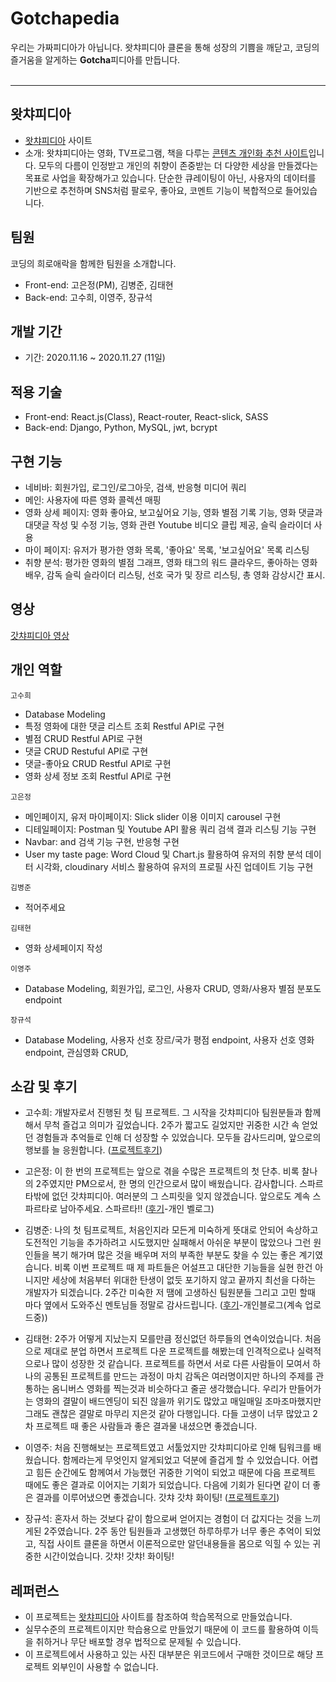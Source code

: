 # Gotchapedia

우리는 가짜피디아가 아닙니다. 왓챠피디아 클론을 통해 성장의 기쁨을 깨닫고, 코딩의 즐거움을 알게하는 **Gotcha**피디아를 만듭니다.
<br><br>
 
---

## 왓챠피디아
- [왓챠피디아](https://pedia.watcha.com/ko-KR/) 사이트
- 소개: 왓챠피디아는 영화, TV프로그램, 책을 다루는 <u>콘텐츠 개인화 추천 사이트</u>입니다. 모두의 다름이 인정받고 개인의 취향이 존중받는 더 다양한 세상을 만들겠다는 목표로 사업을 확장해가고 있습니다. 단순한 큐레이팅이 아닌, 사용자의 데이터를 기반으로 추천하며 SNS처럼 팔로우, 좋아요, 코멘트 기능이 복합적으로 들어있습니다. 

## 팀원
코딩의 희로애락을 함께한 팀원을 소개합니다.
- Front-end: 고은정(PM), 김병준, 김태현
- Back-end: 고수희, 이영주, 장규석

## 개발 기간
- 기간: 2020.11.16 ~ 2020.11.27 (11일)

## 적용 기술
- Front-end: React.js(Class), React-router, React-slick, SASS
- Back-end: Django, Python, MySQL, jwt, bcrypt

## 구현 기능
- 네비바: 회원가입, 로그인/로그아웃, 검색, 반응형 미디어 쿼리
- 메인: 사용자에 따른 영화 콜렉션 매핑
- 영화 상세 페이지: 영화 좋아요, 보고싶어요 기능, 영화 별점 기록 기능, 영화 댓글과 대댓글 작성 및 수정 기능, 영화 관련 Youtube 비디오 클립 제공, 슬릭 슬라이더 사용
- 마이 페이지: 유저가 평가한 영화 목록, '좋아요' 목록, '보고싶어요' 목록 리스팅
- 취향 분석: 평가한 영화의 별점 그래프, 영화 태그의 워드 클라우드, 좋아하는 영화 배우, 감독 슬릭 슬라이더 리스팅, 선호 국가 및 장르 리스팅, 총 영화 감상시간 표시.

## 영상
[갓챠피디아 영상](https://youtu.be/ZEJkyEPUxqU)

## 개인 역할
`고수희`

- Database Modeling
- 특정 영화에 대한 댓글 리스트 조회 Restful API로 구현
- 별점 CRUD Restful API로 구현  
- 댓글 CRUD Restuful API로 구현
- 댓글-좋아요 CRUD Restful API로 구현 
- 영화 상세 정보 조회 Restful API로 구현


`고은정`
- 메인페이지, 유저 마이페이지: Slick slider 이용 이미지 carousel 구현
- 디테일페이지: Postman 및 Youtube API 활용 쿼리 검색 결과 리스팅 기능 구현
- Navbar: and 검색 기능 구현, 반응형 구현
- User my taste page: Word Cloud 및 Chart.js 활용하여 유저의 취향 분석 데이터 시각화, cloudinary 서비스 활용하여 유저의 프로필 사진 업데이트 기능 구현 

`김병준`
- 적어주세요

`김태현`
- 영화 상세페이지 작성

`이영주`
- Database Modeling, 회원가입, 로그인, 사용자 CRUD, 영화/사용자 별점 분포도 endpoint

`장규석`
- Database Modeling, 사용자 선호 장르/국가 평점 endpoint, 사용자 선호 영화 endpoint, 관심영화 CRUD,  

## 소감 및 후기
- 고수희: 개발자로서 진행된 첫 팀 프로젝트. 그 시작을 갓챠피디아 팀원분들과 함께해서 무척 즐겁고 의미가 깊었습니다. 2주가 짧고도 길었지만 귀중한 시간 속 얻었던 경험들과 추억들로 인해 더 성장할 수 있었습니다.
모두들 감사드리며, 앞으로의 행보를 늘 응원합니다.  ([프로젝트후기](https://velog.io/@burgundy/Project-GatchaPedia-%ED%9B%84%EA%B8%B0))

- 고은정: 이 한 번의 프로젝트는 앞으로 겪을 수많은 프로젝트의 첫 단추. 비록 찰나의 2주였지만 PM으로서, 한 명의 인간으로서 많이 배웠습니다. 감사합니다. 스파르타밖에 없던 갓챠피디아. 여러분의 그 스피릿을 잊지 않겠습니다. 앞으로도 계속 스파르타로 남아주세요. 스파르타!! ([후기](https://업로드후수정.com)-개인 벨로그)

- 김병준: 나의 첫 팀프로젝트, 처음인지라 모든게 미숙하게 뜻대로 안되어 속상하고 도전적인 기능을 추가하려고 시도했지만 실패해서 아쉬운 부분이 많았으나 그런 원인들을 복기 해가며 많은 것을 배우며 저의 부족한 부분도 찾을 수 있는 좋은 계기였습니다. 비록 이번 프로젝트 때 제 파트들은 어설프고 대단한 기능들을 실현 한건 아니지만 세상에 처음부터 위대한 탄생이 없듯 포기하지 않고 끝까지 최선을 다하는 개발자가 되겠습니다. 2주간 미숙한 저 땜에 고생하신 팀원분들 그리고 고민 할때 마다 옆에서 도와주신 멘토님들 정말로 감사드립니다. ([후기](https://velog.io/@kingdavid1108)-개인블로그(계속 업로드중)) 

- 김태현: 2주가 어떻게 지났는지 모를만큼 정신없던 하루들의 연속이었습니다. 처음으로 제대로 분업 하면서 프로젝트 다운 프로젝트를 해봤는데 인격적으로나 실력적으로나 많이 성장한 것 같습니다. 프로젝트를 하면서 서로 다른 사람들이 모여서 하나의 공통된 프로젝트를 만드는 과정이 마치 감독은 여러명이지만 하나의 주제를 관통하는 옴니버스 영화를 찍는것과 비슷하다고 줄곧 생각했습니다. 우리가 만들어가는 영화의 결말이 배드엔딩이 되진 않을까 위기도 많았고 매일매일 조마조마했지만 그래도 괜찮은 결말로 마무리 지은것 같아 다행입니다. 다들 고생이 너무 많았고 2차 프로젝트 때 좋은 사람들과 좋은 결과물 내셨으면 좋겠습니다.

- 이영주: 처음 진행해보는 프로젝트였고 서툴었지만 갓챠피디아로 인해 팀워크를 배웠습니다. 함께라는게 무엇인지 알게되었고 덕분에 즐겁게 할 수 있었습니다. 어렵고 힘든 순간에도 함께여서 가능했던 귀중한 기억이 되었고 때문에 다음 프로젝트 때에도 좋은 결과로 이어지는 기회가 되었습니다. 다음에 기회가 된다면 같이 더 좋은 결과를 이루어냈으면 좋겠습니다. 갓챠 갓챠 화이팅! ([프로젝트후기](https://velog.io/@yj-leee/1%EC%B0%A8-%ED%94%84%EB%A1%9C%EC%A0%9D%ED%8A%B8-%ED%9B%84%EA%B8%B0-%EC%9E%91%EC%84%B1-Gotchapidia-1))

- 장규석: 혼자서 하는 것보다 같이 함으로써 얻어지는 경험이 더 값지다는 것을 느끼게된 2주였습니다. 2주 동안 팀원들과 고생했던 하루하루가 너무 좋은 추억이 되었고, 직접 사이트 클론을 하면서 이론적으로만 알던내용들을 몸으로 익힐 수 있는 귀중한 시간이었습니다. 갓챠! 갓챠! 화이팅!

## 레퍼런스
- 이 프로젝트는 [왓챠피디아](https://pedia.watcha.com/ko-KR/) 사이트를 참조하여 학습목적으로 만들었습니다.
- 실무수준의 프로젝트이지만 학습용으로 만들었기 때문에 이 코드를 활용하여 이득을 취하거나 무단 배포할 경우 법적으로 문제될 수 있습니다.
- 이 프로젝트에서 사용하고 있는 사진 대부분은 위코드에서 구매한 것이므로 해당 프로젝트 외부인이 사용할 수 없습니다.
